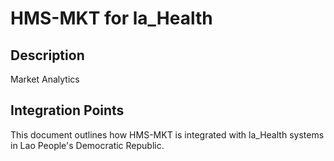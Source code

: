 # HMS-MKT for la_Health

## Description

Market Analytics

## Integration Points

This document outlines how HMS-MKT is integrated with la_Health systems in Lao People's Democratic Republic.
